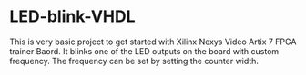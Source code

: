 # LED-blink-VHDL
This is very basic project to get started with Xilinx Nexys Video Artix 7 FPGA trainer Baord. It blinks one of the LED outputs on the board with custom frequency. The frequency can be set by setting the counter width. 

